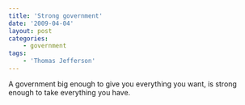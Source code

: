 ```yaml
---
title: 'Strong government'
date: '2009-04-04'
layout: post
categories:
    - government
tags:
    - 'Thomas Jefferson'
---
```


A government big enough to give you everything you want, is strong enough to take everything you have.